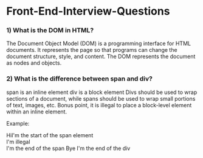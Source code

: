 # Front-End-Interview-Questions

### 1) What is the DOM in HTML?
The Document Object Model (DOM) is a programming interface for HTML documents. It represents the page so that programs can change the document structure, style, and content. The DOM represents the document as nodes and objects.

### 2) What is the difference between span and div?
span is an inline element
div is a block element
Divs should be used to wrap sections of a document, while spans should be used to wrap small portions of text, images, etc.
Bonus point, it is illegal to place a block-level element within an inline element.

Example:
<div>Hi<span>I'm the start of the span element <div>I'm illegal</div> I'm the end of the span</span> Bye I'm the end of the div</div>
